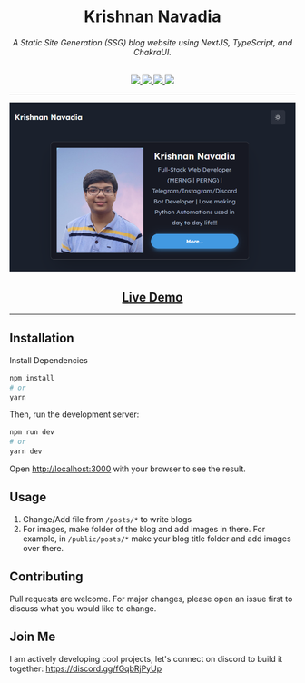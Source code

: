 <h1 align="center">Krishnan Navadia</h1>
<h6 align="center">A Static Site Generation (SSG) blog website using NextJS, TypeScript, and ChakraUI. </h6>

<p align="center">

<a href="https://github.com/krishnan-tech/next-blog/watchers">
    <img src="https://img.shields.io/github/watchers/krishnan-tech/next-blog?style=social">
</a>

<a href="https://github.com/krishnan-tech/next-blog/stars">
    <img src="https://img.shields.io/github/stars/krishnan-tech/next-blog?style=social">
</a>

<a href="https://github.com/krishnan-tech/next-blog/forks">
    <img src="https://img.shields.io/github/forks/krishnan-tech/next-blog?style=social">
</a>

<a href="https://github.com/krishnan-tech/next-blog/blob/main/LICENSE">
    <img src="https://img.shields.io/github/license/krishnan-tech/next-blog">
</a>

</p>

<hr />

<p align="center">
    <img src="/public/name.png" />
</p>

<h2 align="center"><a  href="http://next-blog-navy-eight.vercel.app/">Live Demo</a></h2>

<hr />

## Installation

Install Dependencies

```bash
npm install
# or
yarn
```

Then, run the development server:

```bash
npm run dev
# or
yarn dev
```

Open [http://localhost:3000](http://localhost:3000) with your browser to see the result.

## Usage

1. Change/Add file from `/posts/*` to write blogs
2. For images, make folder of the blog and add images in there. For example, in `/public/posts/*` make your blog title folder and add images over there.

## Contributing

Pull requests are welcome. For major changes, please open an issue first to discuss what you would like to change.

## Join Me

I am actively developing cool projects, let's connect on discord to build it together: https://discord.gg/fGqbRjPyUp
